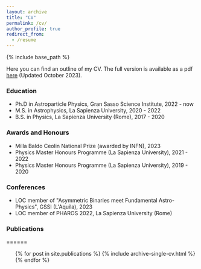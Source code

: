 ```yaml
---
layout: archive
title: "CV"
permalink: /cv/
author_profile: true
redirect_from:
  - /resume
---
```


{% include base_path %}

Here you can find an outline of my CV. The full version is available as a pdf [here](/files/CV_2023.pdf) (Updated October 2023).

### Education

* Ph.D in Astroparticle Physics, Gran Sasso Science Institute, 2022 - now
* M.S. in Astrophysics, La Sapienza University, 2020 - 2022
* B.S. in Physics, La Sapienza University (Rome), 2017 - 2020

### Awards and Honours

* Milla Baldo Ceolin National Prize (awarded by INFN), 2023
* Physics Master Honours Programme (La Sapienza University), 2021 - 2022
* Physics Master Honours Programme (La Sapienza University), 2019 - 2020

### Conferences

* LOC member of "Asymmetric Binaries meet Fundamental Astro-Physics", GSSI (L'Aquila), 2023
* LOC member of PHAROS 2022, La Sapienza University (Rome)

### Publications
======
  <ul>{% for post in site.publications %}
    {% include archive-single-cv.html %}
  {% endfor %}</ul>
  
<!--   
### Skills
======
* Skill 1
* Skill 2
  * Sub-skill 2.1
  * Sub-skill 2.2
  * Sub-skill 2.3
* Skill 3


### Talks
======
  <ul>{% for post in site.talks %}
    {% include archive-single-talk-cv.html %}
  {% endfor %}</ul>
  
### Teaching
======
  <ul>{% for post in site.teaching %}
    {% include archive-single-cv.html %}
  {% endfor %}</ul>
  
### Service and leadership
======
* Currently signed in to 43 different slack teams -->
